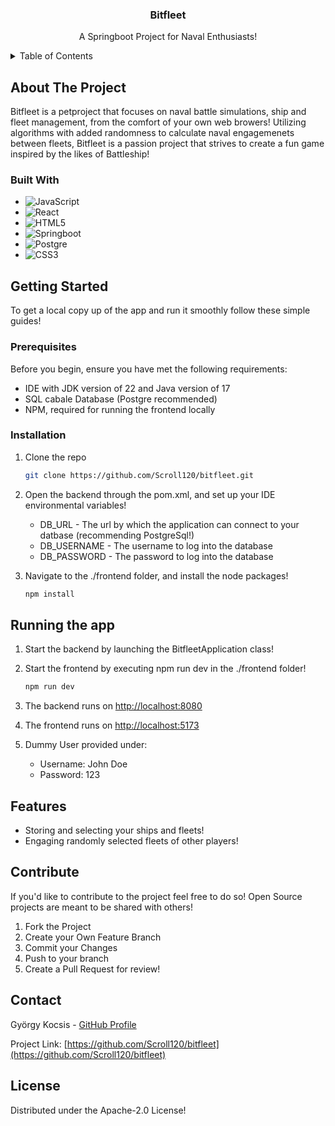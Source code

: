 <!-- PROJECT LOGO -->
<div align="center">
  <h3 align="center">Bitfleet</h3>

  <p align="center">
    A Springboot Project for Naval Enthusiasts!
  </p>
</div>



<!-- TABLE OF CONTENTS -->
<details>
  <summary>Table of Contents</summary>
  <ol>
    <li>
      <a href="#about-the-project">About The Project</a>
      <ul>
        <li><a href="#built-with">Built With</a></li>
      </ul>
    </li>
    <li>
      <a href="#getting-started">Getting Started</a>
      <ul>
        <li><a href="#prerequisites">Prerequisites</a></li>
        <li><a href="#installation">Installation</a></li>
      </ul>
    </li>
    <li>
      <a href="#running-the-app">Runnig the app</a>
    </li>
    <li>
      <a href="#features">Features</a>
    </li>
    <li>
      <a href="#contribute">Contribute</a>
    </li>
    <li><a href="#contact">Contact</a></li>
  </ol>
</details>



<!-- ABOUT THE PROJECT -->
## About The Project

Bitfleet is a petproject that focuses on naval battle simulations, ship and fleet management, from the comfort of your own web browers!
Utilizing algorithms with added randomness to calculate naval engagemenets between fleets, Bitfleet is a passion project that strives to create a fun game inspired by the likes of Battleship!

### Built With

* ![JavaScript][JavaScript-url]
* ![React][React-url]
* ![HTML5][HTML5-url]
* ![Springboot][boot-url]
* ![Postgre][postgre-url]
* ![CSS3][CSS3-url]



<!-- GETTING STARTED -->
## Getting Started

To get a local copy up of the app and run it smoothly follow these simple guides!

### Prerequisites

Before you begin, ensure you have met the following requirements:

* IDE with JDK version of 22 and Java version of 17
* SQL cabale Database (Postgre recommended)
* NPM, required for running the frontend locally

### Installation

1. Clone the repo
   ```sh
   git clone https://github.com/Scroll120/bitfleet.git
   ```

2. Open the backend through the pom.xml, and set up your IDE environmental variables!
   * DB_URL - The url by which the application can connect to your datbase (recommending PostgreSql!)
   * DB_USERNAME - The username to log into the database
   * DB_PASSWORD - The password to log into the database
  
3. Navigate to the ./frontend folder, and install the node packages!
   ```sh
   npm install
   ```
   
<!-- RUNNING THE APP -->
## Running the app
1. Start the backend by launching the BitfleetApplication class!

2. Start the frontend by executing npm run dev in the ./frontend folder!
   ```sh
   npm run dev
   ```
3. The backend runs on [http://localhost:8080](http://localhost:8080)
4. The frontend runs on [http://localhost:5173](http://localhost5173)

5. Dummy User provided under:
   * Username: John Doe 
   * Password: 123

<!-- FEATURES -->
## Features
- Storing and selecting your ships and fleets!
- Engaging randomly selected fleets of other players!

<!-- CONTRIBUTE -->
## Contribute

If you'd like to contribute to the project feel free to do so! Open Source projects are meant to be shared with others!
1. Fork the Project
2. Create your Own Feature Branch
3. Commit your Changes
4. Push to your branch
5. Create a Pull Request for review!

<!-- CONTACT -->
## Contact

György Kocsis - [GitHub Profile](https://github.com/Scroll120)

Project Link: [https://github.com/Scroll120/bitfleet](https://github.com/Scroll120/bitfleet)

<!-- License -->
## License

Distributed under the Apache-2.0 License!

<!-- MARKDOWN LINKS & IMAGES -->
<!-- https://www.markdownguide.org/basic-syntax/#reference-style-links -->
[React-url]: https://img.shields.io/badge/React-61DAFB?style=for-the-badge&logo=react&logoColor=black
[JavaScript-url]: https://img.shields.io/badge/JavaScript-F7DF1E?style=for-the-badge&logo=javascript&logoColor=black
[postgre-url]: https://img.shields.io/badge/PostgreSQL-316192?style=for-the-badge&logo=postgresql&logoColor=white
[HTML5-url]: https://img.shields.io/badge/HTML5-E34F26?style=for-the-badge&logo=html5&logoColor=white
[CSS3-url]: https://img.shields.io/badge/CSS3-1572B6?style=for-the-badge&logo=css3&logoColor=white
[boot-url]: https://img.shields.io/badge/Spring_Boot-6DB33F?style=for-the-badge&logo=spring-boot&logoColor=white
